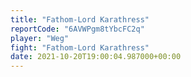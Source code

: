 ```yaml
---
title: "Fathom-Lord Karathress"
reportCode: "6AVWPgm8tYbcFC2q"
player: "Weg"
fight: "Fathom-Lord Karathress"
date: 2021-10-20T19:00:04.987000+00:00
---
```

